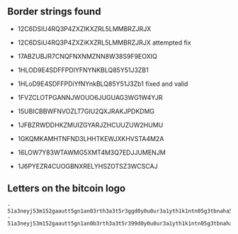 ## Border strings found
  - 12C6DSIU4RQ3P4ZXZIKXZRL5LMMBRZJRJX
  - 12C6DSiU4RQ3P4ZXZiKXZRL5LMMBRZJRJX attempted fix
  
  - 17ABZUBJR7CNQFNXNMZNN8W38S9F9EOXIQ

  - 1HLOD9E4SDFFPDIYFNYNKBLQ85Y51J3ZB1
  - 1HLoD9E4SDFFPDiYfNYnkBLQ85Y51J3Zb1  fixed and valid
      
  - 1FVZCLOTPGANNJWOUO6JUGUAG3WG1W4YJR
  
  
  - 15UBICBBWFNVOZLT7GIU2QXJRAKJPDKDMG
  
  
  - 1JFBZRWDDHKZMUIZGYARJZHCUUZUW2HUMU
  
  
  - 1GKQMKAMHTNFND3LHHTKEWJXKHVSTA4M2A
  
  
  - 16LOW7Y83WTAWMG5XMT4M3Q7EDJJUMENJM
  
  
  - 1J6PYEZR4CUOGBNXRELYHSZOTSZ3WCSCAJ

  ## Letters on the bitcoin logo
    - 51a3neyj53m152gaautt5gn1an03rth3a3t5r3ggd0y0u0ur3a1yth1k1ntn05g3tbnaha5a3ty
    - 51a3neyj53m152gaautt5gn1an0b3rth3a3t5r399d0y0u0ur3a1yth1k1ntn05g3tbnaha5a3ty